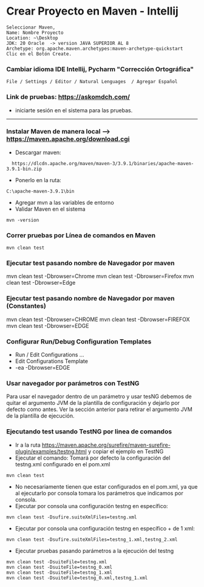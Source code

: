 # Crear Proyecto en Maven - Intellij
```
Seleccionar Maven, 
Name: Nombre Proyecto
Location: ~\Desktop
JDK: 20 Oracle  -> version JAVA SUPERIOR AL 8
Archetype: org.apache.maven.archetypes:maven-archetype-quickstart
Clic en el Botón Create.
```

### Cambiar idioma IDE Intellij, Pycharm "Corrección Ortográfica"
```
File / Settings / Editor / Natural Lenguages  / Agregar Español
```

### Link de pruebas: https://askomdch.com/
- iniciarte sesión en el sistema para las pruebas.

---------------------------------------------------

### Instalar Maven de manera local --> https://maven.apache.org/download.cgi
* Descargar maven:
```
  https://dlcdn.apache.org/maven/maven-3/3.9.1/binaries/apache-maven-3.9.1-bin.zip
```
* Ponerlo en la ruta: 
```
C:\apache-maven-3.9.1\bin
```
* Agregar mvn a las variables de entorno
* Validar Maven en el sistema
```
mvn -version
```

### Correr pruebas por Línea de comandos en Maven
```
mvn clean test
```

### Ejecutar test pasando nombre de Navegador por maven
mvn clean test -Dbrowser=Chrome
mvn clean test -Dbrowser=Firefox
mvn clean test -Dbrowser=Edge


### Ejecutar test pasando nombre de Navegador por maven (Constantes)
mvn clean test -Dbrowser=CHROME
mvn clean test -Dbrowser=FIREFOX
mvn clean test -Dbrowser=EDGE


### Configurar Run/Debug Configuration Templates
* Run / Edit Configurations ...
* Edit Configurations Template
* -ea -Dbrowser=EDGE


### Usar navegador por parámetros con TestNG
Para usar el navegador dentro de un parámetro y usar tesNG 
debemos de quitar el argumento JVM de la plantilla de 
configuración y dejarlo por defecto como antes. 
Ver la sección anterior para retirar el argumento JVM de la plantilla de ejecución.

### Ejecutando test usando TestNG por linea de comandos
* Ir a la ruta https://maven.apache.org/surefire/maven-surefire-plugin/examples/testng.html y copiar el ejemplo en TestNG
* Ejecutar el comando: Tomará por defecto la configuración del testng.xml configurado en el pom.xml
```
mvn clean test 
```

* No necesariamente tienen que estar configurados en el pom.xml, ya que al ejecutarlo por consola
tomara los parámetros que indicamos por consola.
* Ejecutar por consola una configuración testng en específico:
```
mvn clean test -Dsufire.suiteXmlFiles=testng.xml
```
* Ejecutar por consola una configuración testng en específico + de 1 xml:
```
mvn clean test -Dsufire.suiteXmlFiles=testng_1.xml,testng_2.xml
```

* Ejecutar pruebas pasando parámetros a la ejecución del testng
```
mvn clean test -DsuiteFile=testng.xml
mvn clean test -DsuiteFile=testng_0.xml
mvn clean test -DsuiteFile=testng_1.xml
mvn clean test -DsuiteFile=testng_0.xml,testng_1.xml
```